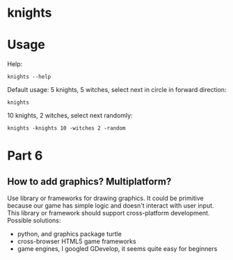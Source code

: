 # knights

# Usage

Help:
```shell
knights --help
```

Default usage: 5 knights, 5 witches, select next in circle in forward direction:
```shell
knights
```

10 knights, 2 witches, select next randomly:
```shell
knights -knights 10 -witches 2 -random
```

# Part 6

## How to add graphics? Multiplatform?

Use library or frameworks for drawing graphics. It could be primitive because our game has simple logic and doesn't interact with user input. This library or framework should support cross-platform development.
Possible solutions:
- python, and graphics package turtle
- cross-browser HTML5 game frameworks
- game engines, I googled GDevelop, it seems quite easy for beginners